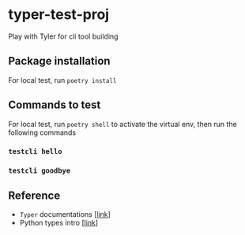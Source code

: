 # typer-test-proj
Play with Tyler for cli tool building

## Package installation
For local test, run `poetry install`

## Commands to test
For local test, run `poetry shell` to activate the virtual env, then run the following commands
### `testcli hello`
### `testcli goodbye`

## Reference
- `Typer` documentations [[link](https://typer.tiangolo.com/#run-the-code)]
- Python types intro [[link](https://fastapi.tiangolo.com/python-types/)]
